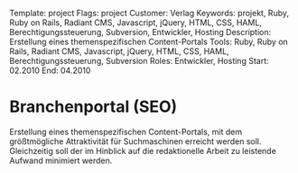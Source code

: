 Template: project
Flags: project
Customer: Verlag
Keywords: projekt, Ruby, Ruby on Rails, Radiant CMS, Javascript, jQuery, HTML, CSS, HAML, Berechtigungssteuerung, Subversion, Entwickler, Hosting
Description: Erstellung eines themenspezifischen Content-Portals
Tools: Ruby, Ruby on Rails, Radiant CMS, Javascript, jQuery, HTML, CSS, HAML, Berechtigungssteuerung, Subversion
Roles: Entwickler, Hosting
Start: 02.2010
End: 04.2010

# Branchenportal (SEO)

Erstellung eines themenspezifischen Content-Portals, mit dem größtmögliche Attraktivität für Suchmaschinen erreicht werden soll. Gleichzeitig soll der im Hinblick auf die redaktionelle Arbeit zu leistende Aufwand minimiert werden.


